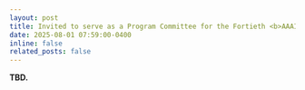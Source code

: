 ```yaml
---
layout: post
title: Invited to serve as a Program Committee for the Fortieth <b>AAAI Conference on Artificial Intelligence</b> (<b>AAAI'26</b>)!
date: 2025-08-01 07:59:00-0400
inline: false
related_posts: false
---
```


<b> TBD. </b>
